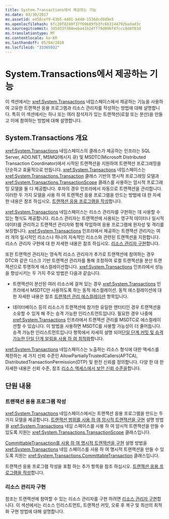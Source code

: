 ```yaml
---
title: System.Transactions에서 제공하는 기능
ms.date: 03/30/2017
ms.assetid: e458cef9-63b5-4401-b448-1536dcd9d9e5
ms.openlocfilehash: 6fc20f8249f37f69689fb3fc6b3144792badad3c
ms.sourcegitcommit: 3d5d33f384eeba41b2dff79d096f47ccc8d8f03d
ms.translationtype: MT
ms.contentlocale: ko-KR
ms.lasthandoff: 05/04/2018
ms.locfileid: "33365932"
---
```

# <a name="features-provided-by-systemtransactions"></a>System.Transactions에서 제공하는 기능
이 섹션에서는 <xref:System.Transactions> 네임스페이스에서 제공하는 기능을 사용하여 고유한 트랜잭션 응용 프로그램과 리소스 관리자를 작성하는 방법에 대해 설명합니다. 특히 이 섹션에서는 하나 또는 여러 참석자가 있는 트랜잭션(로컬 또는 분산)을 만들고 이에 참여하는 방법에 대해 설명합니다.  
  
## <a name="overview-of-systemtransactions"></a>System.Transactions 개요  
 <xref:System.Transactions> 네임스페이스의 클래스가 제공하는 인프라는 SQL Server, ADO.NET, MSMQ(메시지 큐) 및 MSDTC(Microsoft Distributed Transaction Coordinator)에서 시작된 트랜잭션을 지원하여 트랜잭션 프로그래밍을 단순하고 효율적으로 만듭니다. <xref:System.Transactions> 네임스페이스는 <xref:System.Transactions.Transaction> 클래스 기반의 명시적 프로그래밍 모델과 <xref:System.Transactions.TransactionScope> 클래스를 사용하는 암시적 프로그래밍 모델을 둘 다 제공합니다. 후자의 경우 인프라에서 자동으로 트랜잭션을 관리합니다. 이러한 두 가지 모델을 사용 하 여 트랜잭션 응용 프로그램을 만드는 방법에 대 한 자세한 내용은 참조 하십시오. [트랜잭션 응용 프로그램을 작성](../../../../docs/framework/data/transactions/writing-a-transactional-application.md)합니다.  
  
 <xref:System.Transactions> 네임스페이스는 리소스 관리자를 구현하는 데 사용할 수 있는 형식도 제공합니다. 리소스 관리자는 트랜잭션에 사용되는 영구적 데이터나 일시적 데이터를 관리하고 트랜잭션 관리자와 함께 작업하여 응용 프로그램에 원자성 및 격리를 보장합니다. <xref:System.Transactions> 인프라에서 제공하는 트랜잭션 관리자는 여러 개의 일시적인 리소스나 하나의 지속적인 리소스와 관련된 트랜잭션을 지원합니다. 리소스 관리자 구현에 대 한 자세한 내용은 참조 하십시오. [리소스 관리자 구현](../../../../docs/framework/data/transactions/implementing-a-resource-manager.md)합니다.  
  
 또한 트랜잭션 관리자는 영속적 리소스 관리자가 추가로 트랜잭션에 참여하는 경우 DTC와 같은 디스크 기반 트랜잭션 관리자를 통해 조정하여 로컬 트랜잭션을 분산 트랜잭션으로 투명하게 에스컬레이션합니다. <xref:System.Transactions> 인프라에서 성능을 향상시키는 두 가지 주요 방법은 다음과 같습니다.  
  
-   트랜잭션이 분산된 여러 리소스에 걸쳐 있는 경우 <xref:System.Transactions> 인프라에서 MSDTC만 사용하도록 하는 동적 에스컬레이션. 동적 에스컬레이션에 대한 자세한 내용은 참조 [트랜잭션 관리 에스컬레이션](../../../../docs/framework/data/transactions/transaction-management-escalation.md) 항목입니다.  
  
-   데이터베이스 등의 리소스가 트랜잭션에 참가한 유일한 엔터티인 경우 트랜잭션을 소유할 수 있게 해 주는 승격 가능한 인리스트먼트입니다. 필요한 경우 나중에 <xref:System.Transactions> 인프라에서 트랜잭션 관리를 MSDTC로 에스컬레이션할 수 있습니다. 이 방법을 사용하면 MSDTC를 사용할 가능성이 더 줄어듭니다. 승격 가능한 인리스트먼트입니다 항목에서 자세히 설명 되어[단일 단계 커밋 및 승격 가능한 단일 단계 알림을 사용 하 여 최적화](../../../../docs/framework/data/transactions/optimization-spc-and-promotable-spn.md)합니다.  
  
 <xref:System.Transactions> 네임스페이스는 노출하는 리소스 형식에 대한 액세스를 제한하는 세 가지 신뢰 수준인 AllowPartiallyTrustedCallers(APTCA), DistributedTransactionPermission(DTP) 및 완전 신뢰를 정의합니다. 다양 한 대 한 자세한 내용은 신뢰 수준, 참조 [리소스 액세스에서 보안 신뢰 수준을](../../../../docs/framework/data/transactions/security-trust-levels-in-accessing-resources.md)합니다.  
  
## <a name="in-this-section"></a>단원 내용  
  
### <a name="writing-a-transactional-application"></a>트랜잭션 응용 프로그램 작성  
 <xref:System.Transactions> 네임스페이스에서는 트랜잭션 응용 프로그램을 만드는 두 가지 모델을 제공합니다. [트랜잭션 범위를 사용 하 여 암시적 트랜잭션을 구현](../../../../docs/framework/data/transactions/implementing-an-implicit-transaction-using-transaction-scope.md) 설명 방법을 <xref:System.Transactions> 네임 스페이스를 사용 하 여 암시적 트랜잭션을 만들 수 있도록 지원는 <xref:System.Transactions.TransactionScope> 클래스입니다.  
  
 [CommittableTransaction를 사용 하 여 명시적 트랜잭션을 구현](../../../../docs/framework/data/transactions/implementing-an-explicit-transaction-using-committabletransaction.md) 설명 방법을 <xref:System.Transactions> 네임 스페이스를 사용 하 여 명시적 트랜잭션을 만들 수 있도록 지원는 <xref:System.Transactions.CommittableTransaction> 클래스입니다.  
  
 트랜잭션 응용 프로그램 작성을 포함 하는 추가 항목을 참조 하십시오. [트랜잭션 응용 프로그램을 작성](../../../../docs/framework/data/transactions/writing-a-transactional-application.md)합니다.  
  
### <a name="implementing-a-resource-manager"></a>리소스 관리자 구현  
 참조는 트랜잭션에 참여할 수 있는 리소스 관리자를 구현 하려면 [리소스 관리자 구현](../../../../docs/framework/data/transactions/implementing-a-resource-manager.md)합니다. 이 섹션에서는 리소스 인리스트먼트, 트랜잭션 커밋, 오류 후 복구 및 최선의 최적화 구현 방법에 대해 설명합니다.
